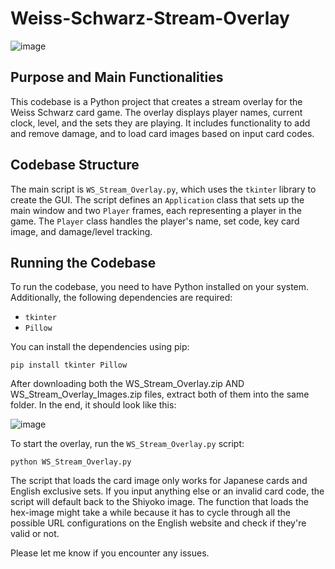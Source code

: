 # Weiss-Schwarz-Stream-Overlay

![image](https://github.com/user-attachments/assets/2a6909b5-74c7-43c5-93f2-3846dc888a8e)

## Purpose and Main Functionalities

This codebase is a Python project that creates a stream overlay for the Weiss Schwarz card game. The overlay displays player names, current clock, level, and the sets they are playing. It includes functionality to add and remove damage, and to load card images based on input card codes.

## Codebase Structure

The main script is `WS_Stream_Overlay.py`, which uses the `tkinter` library to create the GUI. The script defines an `Application` class that sets up the main window and two `Player` frames, each representing a player in the game. The `Player` class handles the player's name, set code, key card image, and damage/level tracking.

## Running the Codebase

To run the codebase, you need to have Python installed on your system. Additionally, the following dependencies are required:
- `tkinter`
- `Pillow`

You can install the dependencies using pip:
```
pip install tkinter Pillow
```

After downloading both the WS_Stream_Overlay.zip AND WS_Stream_Overlay_Images.zip files, extract both of them into the same folder. In the end, it should look like this:

![image](https://github.com/user-attachments/assets/b86d51ff-4f6f-4828-bcf0-51f130b432db)

To start the overlay, run the `WS_Stream_Overlay.py` script:
```
python WS_Stream_Overlay.py
```

The script that loads the card image only works for Japanese cards and English exclusive sets. If you input anything else or an invalid card code, the script will default back to the Shiyoko image. The function that loads the hex-image might take a while because it has to cycle through all the possible URL configurations on the English website and check if they're valid or not.

Please let me know if you encounter any issues.
